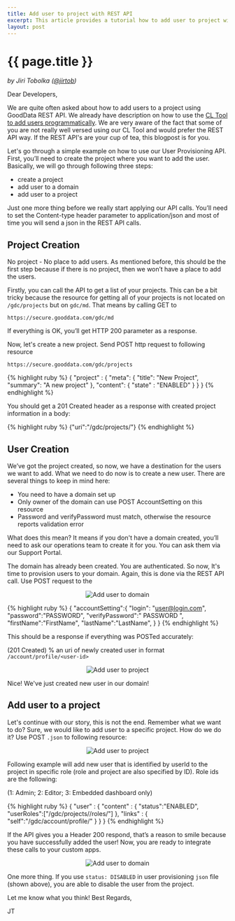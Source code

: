 ```yaml
---
title: Add user to project with REST API
excerpt: This article provides a tutorial how to add user to project with GoodData User Provisioning API.
layout: post
---
```


# {{ page.title }}

_by Jiri Tobolka ([@jirtob](http://twitter.com/jirtob))_

Dear Developers,

We are quite often asked about how to add users to a project using GoodData REST API. We already have description on how to use the [CL Tool to add users programmatically](http://developer.gooddata.com/blog/2011/07/14/add-user-to-project/). We are very aware of the fact that some of you are not really well versed using our CL Tool and would prefer the REST API way. If the REST API's are your cup of tea, this blogpost is for you.

Let's go through a simple example on how to use our User Provisioning API. First, you’ll need to create the project where you want to add the user. Basically, we will go through following three steps:

- create a project
- add user to a domain
- add user to a project

Just one more thing before we really start applying our API calls. You’ll need to set the Content-type header parameter to application/json and most of time you will send a json in the REST API calls.
 
## Project Creation

No project - No place to add users. As mentioned before, this should be the first step because if there is no project, then we won’t have a place to add the users. 

Firstly, you can call the API to get a list of your projects. This can be a bit tricky because the resource for getting all of your projects is not located on `/gdc/projects` but on `gdc/md`. That means by calling GET to 

`https://secure.gooddata.com/gdc/md` 

If everything is OK, you’ll get HTTP 200 parameter as a response.

Now, let's create a new project. Send POST http request to following resource

`https://secure.gooddata.com/gdc/projects`
 

{% highlight ruby %}
{ "project" : { 
     "meta": { 
         "title": "New Project", 
         "summary": "A new project"
      }, 
     "content": {
         "state" : "ENABLED" 
} } }
{% endhighlight %}
 
You should get a 201 Created header as a response with created project information in a body:

{% highlight ruby %}
{"uri":"/gdc/projects/<project-id>"}
{% endhighlight %}
 
## User Creation

We’ve got the project created, so now, we have a destination for the users we want to add. What we need to do now is to create a new user. There are several things to keep in mind here:

- You need to have a domain set up
- Only owner of the domain can use POST AccountSetting on this resource
- Password and verifyPassword must match, otherwise the resource reports validation error

What does this mean? It means if you don't have a domain created, you’ll need to ask our operations team to create it for you. You can ask them via our Support Portal.

The domain has already been created. You are authenticated. So now, It's time to provision users to your domain. Again, this is done via the REST API call. Use POST request to the 

<p>
<center><img src="{{ site.root }}/images/posts/add-user-to-domain.png" alt="Add user to domain"></center>
</p>

{% highlight ruby %}
{
 "accountSetting":{
    "login": "user@login.com",
    "password":"PASSWORD",
    "verifyPassword":" PASSWORD ",
    "firstName":"FirstName",
    "lastName":"LastName",
 }
}
{% endhighlight %}

This should be a response if everything was POSTed accurately:

(201 Created) % an uri of newly created user in format `/account/profile/<user-id>`

<p>
<center><img src="{{ site.root }}/images/posts/user-created.png" alt="Add user to project"></center>
</p>

Nice! We've just created new user in our domain!

## Add user to a project

Let's continue with our story, this is not the end. Remember what we want to do? Sure, we would like to add user to a specific project. How do we do it? Use POST `.json` to following resource:

<p>
<center><img src="{{ site.root }}/images/posts/add-user-to-project.png" alt="Add user to project"></center>
</p>
 
Following example will add new user that is identified by userId to the project in specific role (role and project are also specified by ID). Role ids are the following:

(1: Admin; 2: Editor; 3: Embedded dashboard only)
 
{% highlight ruby %}
{ "user" : {
     "content" : {
           "status":"ENABLED",
           "userRoles":["/gdc/projects/<project-id>/roles/<role-id>"]
                 },
     "links"   : {
           "self":"/gdc/account/profile/<user-id>"
                }
    }
}
{% endhighlight %}

If the API gives you a Header 200 respond, that’s a reason to smile because you have successfully added the user! Now, you are ready to integrate these calls to your custom apps. 

<p>
<center><img src="{{ site.root }}/images/posts/user-provisioned.png" alt="Add user to domain"></center>
</p>

One more thing. If you use `status: DISABLED` in user provisioning `json` file (shown above), you are able to disable the user from the project.

Let me know what you think! Best Regards,

JT